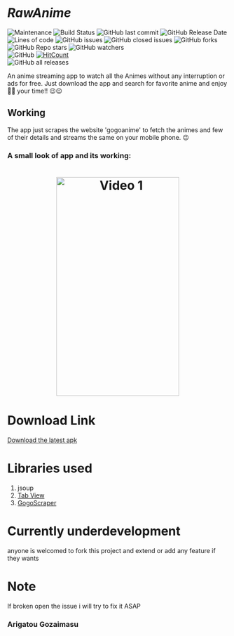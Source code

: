 # *RawAnime*

 ![Maintenance](https://img.shields.io/badge/Maintained%3F-No-red.svg) 
 ![Build Status](https://travis-ci.org/joemccann/dillinger.svg?branch=master) 
 ![GitHub last commit](https://img.shields.io/github/last-commit/rawkush/rawanime?style=plastic)
 ![GitHub Release Date](https://img.shields.io/github/release-date/rawkush/rawanime?style=plastic) 
 ![Lines of code](https://img.shields.io/tokei/lines/github/rawkush/rawanime?style=plastic) 
   ![GitHub issues](https://img.shields.io/github/issues/rawkush/rawanime?style=plastic) 
   ![GitHub closed issues](https://img.shields.io/github/issues-closed/rawkush/rawanime?style=plastic) 
   ![GitHub forks](https://img.shields.io/github/forks/rawkush/rawanime?style=social)
   ![GitHub Repo stars](https://img.shields.io/github/stars/rawkush/rawanime?style=social)
   ![GitHub watchers](https://img.shields.io/github/watchers/rawkush/rawanime?style=social) <br/> 
   ![GitHub](https://img.shields.io/github/license/rawkush/rawanime?style=plastic) 
   [![HitCount](http://hits.dwyl.com/rawkush/rawanime.svg)](http://hits.dwyl.com/rawkush/rawanime) <br/>
      ![GitHub all releases](https://img.shields.io/github/downloads/rawkush/rawanime/total?style=plastic) 

An anime streaming app to watch all the Animes without any interruption or ads for free.
Just download the app and search for favorite anime and enjoy🎉🎉 your time!! 😉😉



## Working 
The app just scrapes the website 'gogoanime' to fetch the animes and few of their details and streams the same on your mobile phone. 😉


### A small look of app and its working:
<h1 align="center">
<img src="/.github/ezgif.com-video-to-gif(1).gif" width="280" height="498" alt="Video 1"/>

</h1>

# Download Link 
<a href="https://github.com/Rawkush/RawAnime/releases/download/1.0.1/RawAnime.apk"> Download the latest apk</a>


# Libraries used
<ol>
<li>jsoup </li>   
<li><a href="https://github.com/Rawkush/TabViewLib">Tab View</a>  </li>
<li><a href="https://github.com/Rawkush/GogoScraper">GogoScraper</a></li>
</ol>

# Currently underdevelopment 
anyone is welcomed to fork this project and extend or add any feature if they wants

# Note
If broken open the issue i will try to fix it ASAP

### Arigatou Gozaimasu

